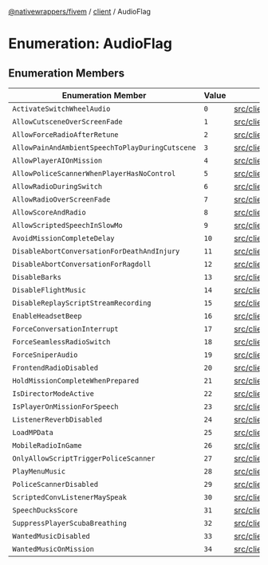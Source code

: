 [@nativewrappers/fivem](../../README.md) / [client](../README.md) / AudioFlag

# Enumeration: AudioFlag

## Enumeration Members

| Enumeration Member | Value | Defined in |
| ------ | ------ | ------ |
| `ActivateSwitchWheelAudio` | `0` | [src/client/enums/AudioFlag.ts:2](https://github.com/nativewrappers/fivem/blob/09478da418b400a28e2cc17ab86f47c957997aed/src/client/enums/AudioFlag.ts#L2) |
| `AllowCutsceneOverScreenFade` | `1` | [src/client/enums/AudioFlag.ts:3](https://github.com/nativewrappers/fivem/blob/09478da418b400a28e2cc17ab86f47c957997aed/src/client/enums/AudioFlag.ts#L3) |
| `AllowForceRadioAfterRetune` | `2` | [src/client/enums/AudioFlag.ts:4](https://github.com/nativewrappers/fivem/blob/09478da418b400a28e2cc17ab86f47c957997aed/src/client/enums/AudioFlag.ts#L4) |
| `AllowPainAndAmbientSpeechToPlayDuringCutscene` | `3` | [src/client/enums/AudioFlag.ts:5](https://github.com/nativewrappers/fivem/blob/09478da418b400a28e2cc17ab86f47c957997aed/src/client/enums/AudioFlag.ts#L5) |
| `AllowPlayerAIOnMission` | `4` | [src/client/enums/AudioFlag.ts:6](https://github.com/nativewrappers/fivem/blob/09478da418b400a28e2cc17ab86f47c957997aed/src/client/enums/AudioFlag.ts#L6) |
| `AllowPoliceScannerWhenPlayerHasNoControl` | `5` | [src/client/enums/AudioFlag.ts:7](https://github.com/nativewrappers/fivem/blob/09478da418b400a28e2cc17ab86f47c957997aed/src/client/enums/AudioFlag.ts#L7) |
| `AllowRadioDuringSwitch` | `6` | [src/client/enums/AudioFlag.ts:8](https://github.com/nativewrappers/fivem/blob/09478da418b400a28e2cc17ab86f47c957997aed/src/client/enums/AudioFlag.ts#L8) |
| `AllowRadioOverScreenFade` | `7` | [src/client/enums/AudioFlag.ts:9](https://github.com/nativewrappers/fivem/blob/09478da418b400a28e2cc17ab86f47c957997aed/src/client/enums/AudioFlag.ts#L9) |
| `AllowScoreAndRadio` | `8` | [src/client/enums/AudioFlag.ts:10](https://github.com/nativewrappers/fivem/blob/09478da418b400a28e2cc17ab86f47c957997aed/src/client/enums/AudioFlag.ts#L10) |
| `AllowScriptedSpeechInSlowMo` | `9` | [src/client/enums/AudioFlag.ts:11](https://github.com/nativewrappers/fivem/blob/09478da418b400a28e2cc17ab86f47c957997aed/src/client/enums/AudioFlag.ts#L11) |
| `AvoidMissionCompleteDelay` | `10` | [src/client/enums/AudioFlag.ts:12](https://github.com/nativewrappers/fivem/blob/09478da418b400a28e2cc17ab86f47c957997aed/src/client/enums/AudioFlag.ts#L12) |
| `DisableAbortConversationForDeathAndInjury` | `11` | [src/client/enums/AudioFlag.ts:13](https://github.com/nativewrappers/fivem/blob/09478da418b400a28e2cc17ab86f47c957997aed/src/client/enums/AudioFlag.ts#L13) |
| `DisableAbortConversationForRagdoll` | `12` | [src/client/enums/AudioFlag.ts:14](https://github.com/nativewrappers/fivem/blob/09478da418b400a28e2cc17ab86f47c957997aed/src/client/enums/AudioFlag.ts#L14) |
| `DisableBarks` | `13` | [src/client/enums/AudioFlag.ts:15](https://github.com/nativewrappers/fivem/blob/09478da418b400a28e2cc17ab86f47c957997aed/src/client/enums/AudioFlag.ts#L15) |
| `DisableFlightMusic` | `14` | [src/client/enums/AudioFlag.ts:16](https://github.com/nativewrappers/fivem/blob/09478da418b400a28e2cc17ab86f47c957997aed/src/client/enums/AudioFlag.ts#L16) |
| `DisableReplayScriptStreamRecording` | `15` | [src/client/enums/AudioFlag.ts:17](https://github.com/nativewrappers/fivem/blob/09478da418b400a28e2cc17ab86f47c957997aed/src/client/enums/AudioFlag.ts#L17) |
| `EnableHeadsetBeep` | `16` | [src/client/enums/AudioFlag.ts:18](https://github.com/nativewrappers/fivem/blob/09478da418b400a28e2cc17ab86f47c957997aed/src/client/enums/AudioFlag.ts#L18) |
| `ForceConversationInterrupt` | `17` | [src/client/enums/AudioFlag.ts:19](https://github.com/nativewrappers/fivem/blob/09478da418b400a28e2cc17ab86f47c957997aed/src/client/enums/AudioFlag.ts#L19) |
| `ForceSeamlessRadioSwitch` | `18` | [src/client/enums/AudioFlag.ts:20](https://github.com/nativewrappers/fivem/blob/09478da418b400a28e2cc17ab86f47c957997aed/src/client/enums/AudioFlag.ts#L20) |
| `ForceSniperAudio` | `19` | [src/client/enums/AudioFlag.ts:21](https://github.com/nativewrappers/fivem/blob/09478da418b400a28e2cc17ab86f47c957997aed/src/client/enums/AudioFlag.ts#L21) |
| `FrontendRadioDisabled` | `20` | [src/client/enums/AudioFlag.ts:22](https://github.com/nativewrappers/fivem/blob/09478da418b400a28e2cc17ab86f47c957997aed/src/client/enums/AudioFlag.ts#L22) |
| `HoldMissionCompleteWhenPrepared` | `21` | [src/client/enums/AudioFlag.ts:23](https://github.com/nativewrappers/fivem/blob/09478da418b400a28e2cc17ab86f47c957997aed/src/client/enums/AudioFlag.ts#L23) |
| `IsDirectorModeActive` | `22` | [src/client/enums/AudioFlag.ts:24](https://github.com/nativewrappers/fivem/blob/09478da418b400a28e2cc17ab86f47c957997aed/src/client/enums/AudioFlag.ts#L24) |
| `IsPlayerOnMissionForSpeech` | `23` | [src/client/enums/AudioFlag.ts:25](https://github.com/nativewrappers/fivem/blob/09478da418b400a28e2cc17ab86f47c957997aed/src/client/enums/AudioFlag.ts#L25) |
| `ListenerReverbDisabled` | `24` | [src/client/enums/AudioFlag.ts:26](https://github.com/nativewrappers/fivem/blob/09478da418b400a28e2cc17ab86f47c957997aed/src/client/enums/AudioFlag.ts#L26) |
| `LoadMPData` | `25` | [src/client/enums/AudioFlag.ts:27](https://github.com/nativewrappers/fivem/blob/09478da418b400a28e2cc17ab86f47c957997aed/src/client/enums/AudioFlag.ts#L27) |
| `MobileRadioInGame` | `26` | [src/client/enums/AudioFlag.ts:28](https://github.com/nativewrappers/fivem/blob/09478da418b400a28e2cc17ab86f47c957997aed/src/client/enums/AudioFlag.ts#L28) |
| `OnlyAllowScriptTriggerPoliceScanner` | `27` | [src/client/enums/AudioFlag.ts:29](https://github.com/nativewrappers/fivem/blob/09478da418b400a28e2cc17ab86f47c957997aed/src/client/enums/AudioFlag.ts#L29) |
| `PlayMenuMusic` | `28` | [src/client/enums/AudioFlag.ts:30](https://github.com/nativewrappers/fivem/blob/09478da418b400a28e2cc17ab86f47c957997aed/src/client/enums/AudioFlag.ts#L30) |
| `PoliceScannerDisabled` | `29` | [src/client/enums/AudioFlag.ts:31](https://github.com/nativewrappers/fivem/blob/09478da418b400a28e2cc17ab86f47c957997aed/src/client/enums/AudioFlag.ts#L31) |
| `ScriptedConvListenerMaySpeak` | `30` | [src/client/enums/AudioFlag.ts:32](https://github.com/nativewrappers/fivem/blob/09478da418b400a28e2cc17ab86f47c957997aed/src/client/enums/AudioFlag.ts#L32) |
| `SpeechDucksScore` | `31` | [src/client/enums/AudioFlag.ts:33](https://github.com/nativewrappers/fivem/blob/09478da418b400a28e2cc17ab86f47c957997aed/src/client/enums/AudioFlag.ts#L33) |
| `SuppressPlayerScubaBreathing` | `32` | [src/client/enums/AudioFlag.ts:34](https://github.com/nativewrappers/fivem/blob/09478da418b400a28e2cc17ab86f47c957997aed/src/client/enums/AudioFlag.ts#L34) |
| `WantedMusicDisabled` | `33` | [src/client/enums/AudioFlag.ts:35](https://github.com/nativewrappers/fivem/blob/09478da418b400a28e2cc17ab86f47c957997aed/src/client/enums/AudioFlag.ts#L35) |
| `WantedMusicOnMission` | `34` | [src/client/enums/AudioFlag.ts:36](https://github.com/nativewrappers/fivem/blob/09478da418b400a28e2cc17ab86f47c957997aed/src/client/enums/AudioFlag.ts#L36) |
